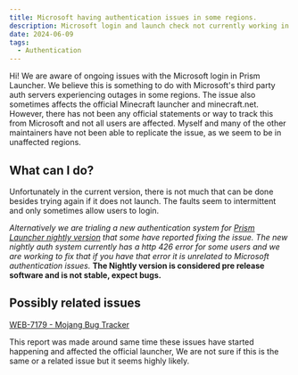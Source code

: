 ```yaml
---
title: Microsoft having authentication issues in some regions.
description: Microsoft login and launch check not currently working in the launcher
date: 2024-06-09
tags:
  - Authentication
---
```

Hi! We are aware of ongoing issues with the Microsoft login in Prism Launcher. We believe this is something to do with Microsoft's third party auth servers experiencing outages in some regions.
The issue also sometimes affects the official Minecraft launcher and minecraft.net.
However, there has not been any official statements or way to track this from Microsoft and not all users are affected.
Myself and many of the other maintainers have not been able to replicate the issue, as we seem to be in unaffected regions.

## What can I do?

Unfortunately in the current version, there is not much that can be done besides trying again if it does not launch. The faults seem to intermittent and only sometimes allow users to login.

*Alternatively we are trialing a new authentication system for [Prism Launcher nightly version](https://nightly.link/PrismLauncher/PrismLauncher/workflows/trigger_builds/develop) that some have reported fixing the issue.*
*The new nightly auth system currently has a http 426 error for some users and we are working to fix that if you have that error it is unrelated to Microsoft authentication issues.*
**The Nightly version is considered pre release software and is not stable, expect bugs.**

## Possibly related issues

[WEB-7179 - Mojang Bug Tracker](https://bugs.mojang.com/browse/WEB-7179)

This report was made around same time these issues have started happening and affected the official launcher, We are not sure if this is the same or a related issue but it seems highly likely.